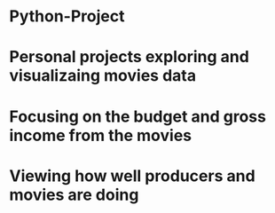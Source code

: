 # Python-Project
# Personal projects exploring and visualizaing movies data
# Focusing on the budget and gross income from the movies
# Viewing how well producers and movies are doing 
